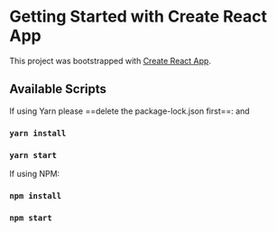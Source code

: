 # Getting Started with Create React App

This project was bootstrapped with [Create React App](https://github.com/facebook/create-react-app).

## Available Scripts

If using Yarn please ==delete the package-lock.json first==:
and 

### `yarn install`
### `yarn start`

If using NPM:


### `npm install`
### `npm start`

